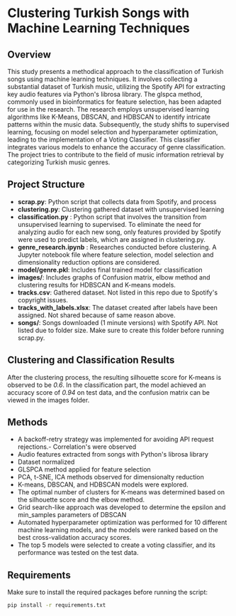 # Clustering Turkish Songs with Machine Learning Techniques

## Overview

This study presents a methodical approach to the classification of Turkish songs using machine learning
techniques. It involves collecting a substantial dataset of Turkish music, utilizing the Spotify API for
extracting key audio features via Python's librosa library. The glspca method, commonly used in bioinformatics for
feature selection, has been adapted for use in
the research. The research employs unsupervised learning algorithms like K-Means, DBSCAN, and HDBSCAN to identify
intricate patterns within the music data. Subsequently, the study shifts to supervised learning, focusing on model
selection and hyperparameter optimization, leading to the implementation of a Voting Classifier. This classifier
integrates various models to enhance the accuracy of genre classification. The project tries to contribute to the
field of music information retrieval by categorizing Turkish music genres.

## Project Structure

- **scrap.py**: Python script that collects data from Spotify, and process
- **clustering.py**: Clustering gathered dataset with unsupervised learning
- **classification.py** : Python script that involves the transition from unsupervised learning to supervised. To
  eliminate the need for analyzing audio for each new song, only features provided by Spotify were used to predict
  labels, which are assigned in clustering.py.
- **genre_research.ipynb** : Researches conducted before clustering. A Jupyter notebook file where feature selection,
  model selection and dimensionality reduction options are considered.
- **model/genre.pkl**: Includes final trained model for classification
- **images/**: Includes graphs of Confusion matrix, elbow method and clustering results for HDBSCAN and K-means models.
- **tracks.csv**: Gathered dataset. Not listed in this repo due to Spotify's copyright issues.
- **tracks_with_labels.xlsx**: The dataset created after labels have been assigned. Not shared because of same reason
  above.
- **songs/**: Songs downloaded (1 minute versions) with Spotify API. Not listed due to folder size. Make sure to create
  this folder before running scrap.py.

## Clustering and Classification Results

After the clustering process, the resulting silhouette score for K-means is observed to be _0.6_. In the classification
part, the model achieved an accuracy score of _0.94_ on test data, and the confusion matrix can be viewed in the images
folder.

## Methods

- A backoff-retry strategy was implemented for avoiding API request rejections.- Correlation's were observed
- Audio features extracted from songs with Python's librosa library
- Dataset normalized
- GLSPCA method applied for feature selection
- PCA, t-SNE, ICA methods observed for dimensionalty reduction
- K-means, DBSCAN, and HDBSCAN models were explored.
- The optimal number of clusters for K-means was determined based on the silhouette score and the elbow method.
- Grid search-like approach was developed to determine the epsilon and min_samples parameters of DBSCAN
- Automated hyperparameter optimization was performed for 10 different machine learning models, and the models were
  ranked based on the best cross-validation accuracy scores.
- The top 5 models were selected to create a voting classifier, and its performance was tested on the test data.

## Requirements

Make sure to install the required packages before running the script:

```bash
pip install -r requirements.txt
```